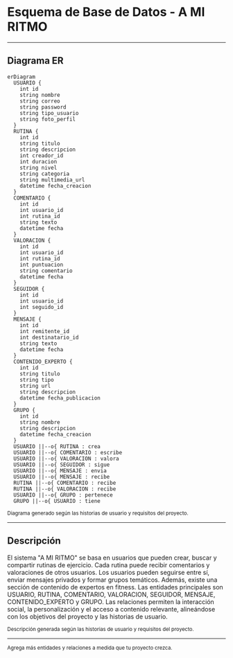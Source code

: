 # Esquema de Base de Datos - A MI RITMO

---

## Diagrama ER

```mermaid
erDiagram
  USUARIO {
    int id
    string nombre
    string correo
    string password
    string tipo_usuario
    string foto_perfil
  }
  RUTINA {
    int id
    string titulo
    string descripcion
    int creador_id
    int duracion
    string nivel
    string categoria
    string multimedia_url
    datetime fecha_creacion
  }
  COMENTARIO {
    int id
    int usuario_id
    int rutina_id
    string texto
    datetime fecha
  }
  VALORACION {
    int id
    int usuario_id
    int rutina_id
    int puntuacion
    string comentario
    datetime fecha
  }
  SEGUIDOR {
    int id
    int usuario_id
    int seguido_id
  }
  MENSAJE {
    int id
    int remitente_id
    int destinatario_id
    string texto
    datetime fecha
  }
  CONTENIDO_EXPERTO {
    int id
    string titulo
    string tipo
    string url
    string descripcion
    datetime fecha_publicacion
  }
  GRUPO {
    int id
    string nombre
    string descripcion
    datetime fecha_creacion
  }
  USUARIO ||--o{ RUTINA : crea
  USUARIO ||--o{ COMENTARIO : escribe
  USUARIO ||--o{ VALORACION : valora
  USUARIO ||--o{ SEGUIDOR : sigue
  USUARIO ||--o{ MENSAJE : envia
  USUARIO ||--o{ MENSAJE : recibe
  RUTINA ||--o{ COMENTARIO : recibe
  RUTINA ||--o{ VALORACION : recibe
  USUARIO ||--o{ GRUPO : pertenece
  GRUPO ||--o{ USUARIO : tiene
```
<small>Diagrama generado según las historias de usuario y requisitos del proyecto.</small>

---

## Descripción

El sistema "A MI RITMO" se basa en usuarios que pueden crear, buscar y compartir rutinas de ejercicio. Cada rutina puede recibir comentarios y valoraciones de otros usuarios. Los usuarios pueden seguirse entre sí, enviar mensajes privados y formar grupos temáticos. Además, existe una sección de contenido de expertos en fitness. Las entidades principales son USUARIO, RUTINA, COMENTARIO, VALORACION, SEGUIDOR, MENSAJE, CONTENIDO_EXPERTO y GRUPO. Las relaciones permiten la interacción social, la personalización y el acceso a contenido relevante, alineándose con los objetivos del proyecto y las historias de usuario.

<small>Descripción generada según las historias de usuario y requisitos del proyecto.</small>

---

<small>Agrega más entidades y relaciones a medida que tu proyecto crezca.</small>
